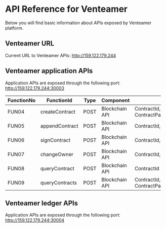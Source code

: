# API Reference for Venteamer

Below you will find basic information about APIs exposed by Venteamer platform.

## Venteamer URL

Current URL to Venteamer APIs: http://159.122.179.244

## Venteamer application APIs

Application APIs are exposed through the following port: http://159.122.179.244:30003


| FunctionNo | FunctionId | Type | Component | Parameters |
| ---------- | ---------- | ---------- | ---------- | ---------- |
| FUN04 | createContract | POST | Blockchain API | ContractId,ContractTemplateId, ContractParameter,ContractState,ContractOwner |
| FUN05 | appendContract | POST | Blockchain API | ContractId,ContractParameter |
| FUN06 | signContract | POST | Blockchain API | ContractId,ContractState |
| FUN07 | changeOwner | POST | Blockchain API | ContractId,ContractOwner |
| FUN08 | queryContract | POST | Blockchain API | ContractId |
| FUN09 | queryContracts | POST | Blockchain API | ContractId,ContractTemplateId, ContractParameter,ContractState,ContractOwner |


## Venteamer ledger APIs

Application APIs are exposed through the following port: http://159.122.179.244:30004


